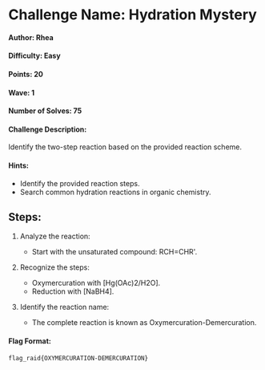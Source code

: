 # Challenge Name: Hydration Mystery

#### Author: Rhea

#### Difficulty: Easy

#### Points: 20

#### Wave: 1

#### Number of Solves: 75

#### Challenge Description: 
Identify the two-step reaction based on the provided reaction scheme. 

#### Hints:  
- Identify the provided reaction steps.  
- Search common hydration reactions in organic chemistry.

## Steps:

1. Analyze the reaction:  
   - Start with the unsaturated compound: RCH=CHR'.
   
2. Recognize the steps:  
   - Oxymercuration with [Hg(OAc)2/H2O].  
   - Reduction with [NaBH4].
   
3. Identify the reaction name:  
   - The complete reaction is known as Oxymercuration-Demercuration.

#### Flag Format:  
```
flag_raid{OXYMERCURATION-DEMERCURATION}
```
